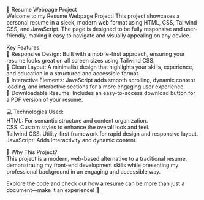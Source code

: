 💼 Resume Webpage Project <br/>
Welcome to my Resume Webpage Project! This project showcases a personal resume in a sleek, modern web format using HTML, CSS, Tailwind CSS, and JavaScript. The page is designed to be fully responsive and user-friendly, making it easy to navigate and visually appealing on any device.

Key Features: <br/>
📱 Responsive Design: Built with a mobile-first approach, ensuring your resume looks great on all screen sizes using Tailwind CSS. <br/>
🎨 Clean Layout: A minimalist design that highlights your skills, experience, and education in a structured and accessible format. <br/>
🚀 Interactive Elements: JavaScript adds smooth scrolling, dynamic content loading, and interactive sections for a more engaging user experience. <br/>
📑 Downloadable Resume: Includes an easy-to-access download button for a PDF version of your resume. <br/>


💻 Technologies Used: <br/>
HTML: For semantic structure and content organization. <br/>
CSS: Custom styles to enhance the overall look and feel. <br/>
Tailwind CSS: Utility-first framework for rapid design and responsive layout. <br/>
JavaScript: Adds interactivity and dynamic content. <br/>


🤔 Why This Project? <br/>
This project is a modern, web-based alternative to a traditional resume, demonstrating my front-end development skills while presenting my professional background in an engaging and accessible way.

Explore the code and check out how a resume can be more than just a document—make it an experience! 🚀

